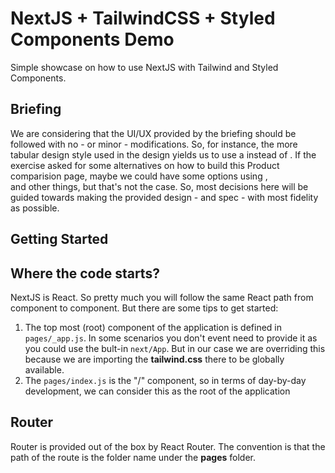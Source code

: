 # NextJS + TailwindCSS + Styled Components Demo

Simple showcase on how to use NextJS with Tailwind and Styled Components.

## Briefing

We are considering that the UI/UX provided by the briefing should be followed with no - or minor - modifications. So, for instance, the more tabular design style used in the design yields us to use a <table/> instead of <Card/>. If the exercise asked for some alternatives on how to build this Product comparision page, maybe we could have some options using <Card>, <div> and other things, but that's not the case. So, most decisions here will be guided towards making the provided design - and spec - with most fidelity as possible.

## Getting Started

## Where the code starts?

NextJS is React. So pretty much you will follow the same React path from component to component. But there are some tips to get started:
1. The top most (root) component of the application is defined in `pages/_app.js`. In some scenarios you don't event need to provide it as you could use the bult-in `next/App`. But in our case we are overriding this because we are importing the **tailwind.css** there to be globally available.
1. The `pages/index.js` is the "/" component, so in terms of day-by-day development, we can consider this as the root of the application

## Router
Router is provided out of the box by React Router. The convention is that the path of the route is the folder name under the **pages** folder.